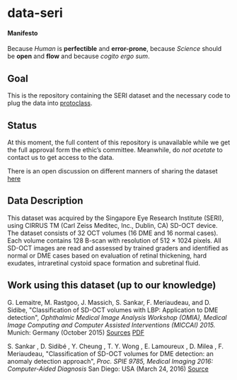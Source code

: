 # data-seri
#### Manifesto

Because *Human* is **perfectible** and **error-prone**, because *Science* should be **open** and **flow** and because *cogito ergo sum*.

Goal
----
This is the repository containing the SERI dataset and the necessary code to plug the data into [protoclass](https://github.com/glemaitre/protoclass).

Status
------
At this moment, the full content of this repository is unavailable while we get the full approval form the ethic’s committee.
Meanwhile, do *not acetate* to contact us to get access to the data.

There is an open discussion on different manners of sharing the dataset [here](https://github.com/I2Cvb/data-seri/issues/1)

Data Description
----------------

This dataset was acquired by the Singapore Eye Research Institute (SERI), using CIRRUS TM (Carl Zeiss Meditec, Inc., Dublin, CA) SD-OCT device. The dataset
consists of 32 OCT volumes (16 DME and 16 normal cases). Each volume
contains 128 B-scan with resolution of 512 $\times$ 1024 pixels.  All
SD-OCT images are read and assessed by trained graders and identified as
normal or DME cases based on evaluation of retinal thickening, hard
exudates, intraretinal cystoid space formation and subretinal fluid.

Work using this dataset (up to our knowledge)
---------------------------------------------

G. Lemaitre, M. Rastgoo, J. Massich, S. Sankar, F. Meriaudeau, and D. Sidibe, "Classification of SD-OCT volumes with LBP: Application to DME detection", _Ophthalmic Medical Image Analysis Workshop (OMIA), Medical Image Computing and Computer Assisted Interventions (MICCAI) 2015._ Munich: Germany (October 2015) [Sources](https://github.com/I2Cvb/lemaitre-2015-oct/tree/master) [PDF](https://github.com/I2Cvb/oct-Report)

 S. Sankar , D. Sidibé , Y. Cheung , T. Y. Wong , E. Lamoureux , D. Milea , F. Meriaudeau, 
 "Classification of SD-OCT volumes for DME detection: an anomaly detection approach",
_Proc. SPIE 9785, Medical Imaging 2016: Computer-Aided Diagnosis_ San Diego: USA (March 24, 2016) [Source](https://github.com/I2Cvb/sankar-2016-feb/tree/master)

